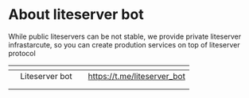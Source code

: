 # About liteserver bot

While public liteservers can be not stable, we provide private liteserver infrastarcute, so you can create prodution services on top of liteserver protocol

<table data-view="cards"><thead><tr><th></th><th></th><th></th><th data-hidden data-card-target data-type="content-ref"></th></tr></thead><tbody><tr><td></td><td>Liteserver bot</td><td></td><td><a href="https://t.me/liteserver_bot">https://t.me/liteserver_bot</a></td></tr><tr><td></td><td></td><td></td><td></td></tr><tr><td></td><td></td><td></td><td></td></tr></tbody></table>
